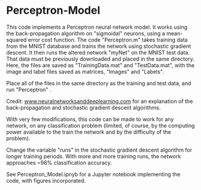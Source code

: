 # Perceptron-Model
This code implements a Perceptron neural network model.  It works using the back-propagation algorithm on "sigmoidal" neurons, 
using a mean-squared error cost function.  The code "Perceptron.m" takes training data from the MNIST database and trains
the network using stochastic gradient descent.  It then runs the altered network "myNet" on the MNIST test data.  That data
must be previously downloaded and placed in the same directory.  Here, the files are saved as "TrainingData.mat" and 
"TestData.mat", with the image and label files saved as matrices, "Images" and "Labels".

Place all of the files in the same directory as the training and test data, and run "Perceptron" .

Credit: www.neuralnetworksanddeeplearning.com for an explanation of the back-propagation and stochastic gradient descent
algorithms.

With very few modifications, this code can be made to work for any network, on any classification problem (limited, of course, by the computing power available to the train the network and by the difficulty of the problem).

Change the variable "runs" in the stochastic gradient descent algorithm for longer training periods.  With more and more training runs, the network approaches ~98% classification accuracy.

See Perceptron_Model.ipnyb for a Jupyter notebook implementing the code, with figures incorporated.
